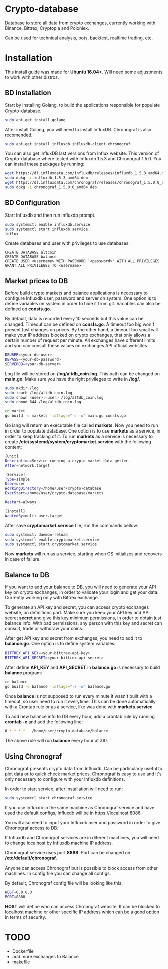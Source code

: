 Crypto-database
===

Database to store all data from crypto exchanges, currently working with Binance, Bittrex, Cryptopia and Poloniex. 

Can be used for technical analysis, bots, backtest, realtime trading, etc.

# Installation

This install guide was made for **Ubuntu 16.04+**. Will need some adjustments to work with other distros.

## BD installation

Start by installing Golang, to build the applications responsible for populate Crypto-database.

```bash
sudo apt-get install golang
```

After install Golang, you will need to install InfluxDB. Chronograf is also recomended.

```bash
sudo apt-get install influxdb influxdb-client chronograf
```

You can also get InfluxDB last versions from Influx website. 
This version of Crypto-database where tested with Influxdb 1.5.3 and Chronograf 1.5.0. You can install these packages by running:

```bash
wget https://dl.influxdata.com/influxdb/releases/influxdb_1.5.3_amd64.deb
sudo dpkg -i influxdb_1.5.3_amd64.deb 
wget https://dl.influxdata.com/chronograf/releases/chronograf_1.5.0.0_amd64.deb
sudo dpkg -i chronograf_1.5.0.0_amd64.deb
```

## BD Configuration

Start Influxdb and then run Influxdb prompt.

```bash
sudo systemctl enable influxdb.service
sudo systemctl start influxdb.service
influx
```

Create databases and user with privileges to use databases:

```influx
CREATE DATABASE altcoin
CREATE DATABASE balance
CREATE USER <username> WITH PASSWORD '<password>' WITH ALL PRIVILEGES
GRANT ALL PRIVILEGES TO <username>
```

## Market prices to DB

Before build crypto markets and balance applications is necessary to configure Influxdb user, password and server on system. One option is to define variables on system in order to hide it from git. Variables can also be defined on **consts.go**.

By default, data is recorded every 10 seconds but this value can be changed. Timeout can be defined on **consts.go**. A timeout too big won't present fast changes on prices. By the other hand, a timeout too small will make your IP address blocked on crypto exchanges, that only allows a certain number of request per minute. All exchanges have different limits and you can consult these values on exchanges API official websites.

```bash
DBUSER=<your-db-user>
DBPASS=<your-db-password>
SERVERDB=<your-db-server>
```

Log file will be stored on **/log/altdb_coin.log**. This path can be changed on **main.go**. Make sure you have the right privileges to write in **/log/**.

```bash
sudo mkdir /log
sudo touch /log/altdb_coin.log
sudo chown <user>:<user> /log/altdb_coin.log
sudo chmod 644 /log/altdb_coin.log
```

```bash
cd market
go build -o markets -ldflags="-s -w" main.go consts.go
```

Go lang will return an executable file called **markets**. Now you need to run in order to populate database. One option is to use **markets** as a service, in order to keep tracking of it. To run **markets** as a service is necessary to create **/etc/systemd/system/cryptomarket.service** with the following content:

```bash
[Unit]
Description=Service running a crypto market data getter.
After=network.target

[Service]
Type=simple
User=user
WorkingDirectory=/home/user/crypto-database
ExecStart=/home/user/crypto-database/markets

Restart=always

[Install]
WantedBy=multi-user.target
```

After save **cryptomarket.service** file, run the commands bellow:

```bash
sudo systemctl daemon-reload
sudo systemctl enable cryptomarket.service
sudo systemctl start cryptomarket.service
```

Now **markets** will run as a service, starting when OS initializes and recovers in case of failure.

## Balance to DB

If you want to add your balance to DB, you will need to generate your API key on crypto exchanges, in order to validate your login and get your data. Currently working only with Bittrex exchange.

To generate an API key and secret, you can access crypto exchanges website, on definitions part. Make sure you keep your API key and API secret **secret** and give this key minimum permissions, in order to obtain just balance info. With bad permissions, any person with this key and secret can consult, trade or withdraw your coins.

After get API key and secret from exchanges, you need to add it to **balance.go**. One option is to define system variables:

```bash
BITTREX_API_KEY=<your-bittrex-api-key>
BITTREX_API_SECRET=<your-bittrex-api-secret>
```

After define **API_KEY** and **API_SECRET** in **balance.go** is necessary to build **balance** program:

```bash
cd balance
go build -o balance -ldflags="-s -w" balance.go
```

Once **balance** is not supposed to run every minute it wasn't built with a timeout, so user need to run it everytime. This can be done automatically with a Crontab rule or as a service, like was done with **markets.service**.

To add new balance info to DB every hour, add a crontab rule by running **crontab -e** and add the following line:

```bash
0 * * * *   /home/user/crypto-database/balance
```

The above rule will run **balance** every hour at :00.

## Using Chronograf

Chronograf presents crypto data from Influxdb. Can be particularly useful to plot data or to quick check market prices. Chronograf is easy to use and it's only necessary to configure with your Influxdb definitions.

In order to start service, after installation will need to run:

```bash
sudo systemcrl start chronograf.service
```

If you use Influxdb in the same machine as Chronograf service and have used the default configs, Influxdb will be in https://localhost:8086.

You will also need to input your Influxdb user and password in order to give Chronograf access to DB.

If Influxdb and Chronograf services are in diferent machines, you will need to change localhost by Influxdb machine IP address.

Chronograf service uses port **8888**. Port can be changed on **/etc/default/chronograf**.

Anyone can access Chronograf but is possible to block access from other machines. In config file you can change all configs.

By default, Chronograf config file will be looking like this:

```bash
HOST=0.0.0.0
PORT=8888
```

**HOST** will define who can access Chronograf website. It can be blocked to localhost machine or other specific IP address which can be a good option in terms of security.

# TODO

- Dockerfile
- add more exchanges to Balance
- makefile
